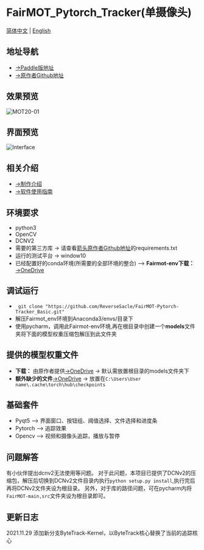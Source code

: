 # FairMOT_Pytorch_Tracker(单摄像头)
[简体中文](https://github.com/ReverseSacle/FairMOT-Pytorch-Tracker_Basic/blob/main/README.md) | [English](https://github.com/ReverseSacle/FairMOT-Pytorch-Tracker_Basic/blob/main/README_en.md)

地址导航
---
+ [→Paddle版地址](https://github.com/ReverseSacle/FairMOT-Paddle-Tracker_Basic)
+ [→原作者Github地址](https://github.com/ifzhang/FairMOT)

效果预览
---
![MOT20-01](https://github.com/ReverseSacle/FairMOT-Pytorch-Tracker_Basic/blob/main/docs/MOT20-01.gif)

界面预览
---
![Interface](https://user-images.githubusercontent.com/73418195/126268446-f38053a6-3b1c-4c3f-98c2-afe07030a8ff.png)


相关介绍
---
+ [→制作介绍](https://github.com/ReverseSacle/FairMOT-Pytorch-Tracker_Basic/blob/main/docs/Making_Introduction_cn.md)
+ [→软件使用指南](https://github.com/ReverseSacle/FairMOT-Pytorch-Tracker_Basic/blob/main/docs/The_fuction_of_program_cn.md)


环境要求
---
+ python3
+ OpenCV
+ DCNV2
+ 需要的第三方库 → 请查看[箭头原作者Github地址](https://github.com/ifzhang/FairMOT)的requirements.txt
+ 运行的测试平台 → window10
+ 已经配置好的conda环境(所需要的全部环境的整合) --> **Fairmot-env下载：**[→OneDrive](https://1drv.ms/u/s!AlYD8lJlPHCIh24gf-IZtNYYN4r0?e=qhCxTc?download=1)

调试运行
---
+ ``` git clone "https://github.com/ReverseSacle/FairMOT-Pytorch-Tracker_Basic.git"```
+ 解压Fairmot_env环境到Anaconda3/envs/目录下
+ 使用pycharm，调用此Fairmot-env环境,再在根目录中创建一个**models**文件夹将下面的模型权重压缩包解压到此文件夹


提供的模型权重文件
---
+ **下载：** 由原作者提供[→OneDrive](https://1drv.ms/u/s!AlYD8lJlPHCIh22rxkVDfBph2VCM?e=KBA6il?download=1) → 默认需放置根目录的models文件夹下
+ **额外缺少的文件**[→OneDrive](https://1drv.ms/u/s!AlYD8lJlPHCIh2xS1T_M_RBKkTIf?e=Wmgmtd?download=1) → 放置在```C:\Users\User name\.cache\torch\hub\checkpoints```

基础套件
---
+ Pyqt5 --> 界面窗口、按钮组、阈值选择、文件选择和进度条
+ Pytorch --> 追踪效果
+ Opencv --> 视频和摄像头追踪，播放与暂停

问题解答
---
有小伙伴提出dcnv2无法使用等问题。
对于此问题，本项目已提供了DCNv2的压缩包，解压后切换到DCNv2文件目录内执行```python setup.py install```,执行完后再将DCNv2文件夹设为根目录。
另外，对于库的路径问题，可在pycharm内将```FairMOT-main,src```文件夹设为根目录即可。

更新日志
---
2021.11.29  添加新分支ByteTrack-Kernel，以ByteTrack核心替换了当前的追踪核心
